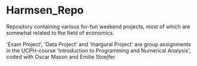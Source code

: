 # Harmsen_Repo

Repository containing various for-fun weekend projects, most of which are somewhat related to the field of economics.

'Exam Project', 'Data Project' and 'Inargural Project' are group assignments in the UCPH-course 'Introduction to Programming and Numerical Analysis', coded with Oscar Mason and Emilie Stoejfer.

